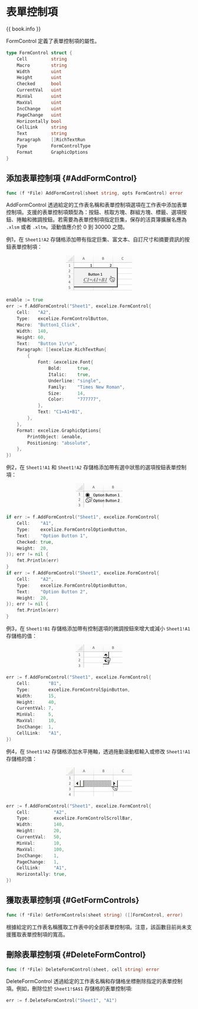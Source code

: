 # 表單控制項

{{ book.info }}

FormControl 定義了表單控制項的屬性。

```go
type FormControl struct {
    Cell         string
    Macro        string
    Width        uint
    Height       uint
    Checked      bool
    CurrentVal   uint
    MinVal       uint
    MaxVal       uint
    IncChange    uint
    PageChange   uint
    Horizontally bool
    CellLink     string
    Text         string
    Paragraph    []RichTextRun
    Type         FormControlType
    Format       GraphicOptions
}
```

## 添加表單控制項 {#AddFormControl}

```go
func (f *File) AddFormControl(sheet string, opts FormControl) error
```

AddFormControl 透過給定的工作表名稱和表單控制項選項在工作表中添加表單控制項。支援的表單控制項類型為：按鈕、核取方塊、群組方塊、標籤、選項按鈕、捲軸和微調按鈕。若需要為表單控制項指定巨集，保存的活頁簿擴展名應為 `.xlsm` 或者 `.xltm`。滾動值應介於 0 到 30000 之間。

例1，在 `Sheet1!A2` 存儲格添加帶有指定巨集、富文本、自訂尺寸和摘要資訊的按鈕表單控制項：

<p align="center"><img width="180" src="./images/form_ctrl_button.gif" alt="使用 Excelize 在工作表中添加按鈕表單控制項"></p>

```go
enable := true
err := f.AddFormControl("Sheet1", excelize.FormControl{
    Cell:   "A2",
    Type:   excelize.FormControlButton,
    Macro:  "Button1_Click",
    Width:  140,
    Height: 60,
    Text:   "Button 1\r\n",
    Paragraph: []excelize.RichTextRun{
        {
            Font: &excelize.Font{
                Bold:      true,
                Italic:    true,
                Underline: "single",
                Family:    "Times New Roman",
                Size:      14,
                Color:     "777777",
            },
            Text: "C1=A1+B1",
        },
    },
    Format: excelize.GraphicOptions{
        PrintObject: &enable,
        Positioning: "absolute",
    },
})
```

例2，在 `Sheet1!A1` 和 `Sheet1!A2` 存儲格添加帶有選中狀態的選項按鈕表單控制項：

<p align="center"><img width="127" src="./images/form_ctrl_option_button.gif" alt="使用 Excelize 在工作表中添加選項按鈕表單控制項"></p>

```go
if err := f.AddFormControl("Sheet1", excelize.FormControl{
    Cell:    "A1",
    Type:    excelize.FormControlOptionButton,
    Text:    "Option Button 1",
    Checked: true,
    Height:  20,
}); err != nil {
    fmt.Println(err)
}
if err := f.AddFormControl("Sheet1", excelize.FormControl{
    Cell:    "A2",
    Type:    excelize.FormControlOptionButton,
    Text:    "Option Button 2",
    Height:  20,
}); err != nil {
    fmt.Println(err)
}
```

例3，在 `Sheet1!B1` 存儲格添加帶有控制選項的微調按鈕來增大或減小 `Sheet1!A1` 存儲格的值：

<p align="center"><img width="126" src="./images/form_ctrl_spin_button.gif" alt="使用 Excelize 在工作表中添加微調按鈕表單控制項"></p>

```go
err := f.AddFormControl("Sheet1", excelize.FormControl{
    Cell:       "B1",
    Type:       excelize.FormControlSpinButton,
    Width:      15,
    Height:     40,
    CurrentVal: 7,
    MinVal:     5,
    MaxVal:     10,
    IncChange:  1,
    CellLink:   "A1",
})
```

例4，在 `Sheet1!A2` 存儲格添加水平捲軸，透過拖動滾動框輸入或修改 `Sheet1!A1` 存儲格的值：

<p align="center"><img width="180" src="./images/form_ctrl_scroll_bar.gif" alt="使用 Excelize 在工作表中添加水平捲軸表單控制項"></p>

```go
err := f.AddFormControl("Sheet1", excelize.FormControl{
    Cell:         "A2",
    Type:         excelize.FormControlScrollBar,
    Width:        140,
    Height:       20,
    CurrentVal:   50,
    MinVal:       10,
    MaxVal:       100,
    IncChange:    1,
    PageChange:   1,
    CellLink:     "A1",
    Horizontally: true,
})
```

## 獲取表單控制項 {#GetFormControls}

```go
func (f *File) GetFormControls(sheet string) ([]FormControl, error)
```

根據給定的工作表名稱獲取工作表中的全部表單控制項。注意，該函數目前尚未支援獲取表單控制項的寬高。

## 刪除表單控制項 {#DeleteFormControl}

```go
func (f *File) DeleteFormControl(sheet, cell string) error
```

DeleteFormControl 透過給定的工作表名稱和存儲格坐標刪除指定的表單控制項。例如，刪除位於 `Sheet1!$A$1` 存儲格的表單控制項:

```go
err := f.DeleteFormControl("Sheet1", "A1")
```
